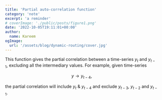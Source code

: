 ```yaml
---
title: 'Partial auto-correlation function'
category: 'note'
excerpt: 'a reminder'
# coverImage: './public/posts/figure1.png'
date: '2022-10-05T19:11:01+00:00'
author:
  name: Kareem
ogImage:
  url: '/assets/blog/dynamic-routing/cover.jpg'
---
```


This function gives the partial correlation between a time-series $y_t$ and $y_{t-1}$, excluding all the intermediary values. For example, given time-series

$$
y \rightarrow y_{t-4},
$$

the partial correlation will include $y_t$ & $y_{t-4}$ and exclude $y_{t-3}$, $y_{t-2}$ and $y_{t-1}$.

